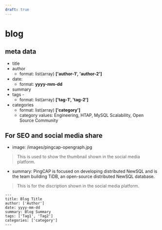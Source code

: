 ```yaml
---
draft: true
---
```


# blog

## meta data

- title
- author
  - format: list(array) **['author-1', 'author-2']**
- date:
  - format: **yyyy-mm-dd**
- summary
- tags -
  - format: list(array)  **['tag-1', 'tag-2']**
- categories
  - format: list(array) **['category']**
  - category values: Engineering, HTAP, MySQL Scalability, Open Source Community

## For SEO and social media share

- image: /images/pingcap-opengraph.jpg
> This is used to show the thumbnail shown in the social media platform.

- summary: PingCAP is focused on developing distributed NewSQL and is the team building TiDB, an open-source distributed NewSQL database.
> This is for the discription shown in the social media platform.

```
---
title: Blog Title
author: ['Author']
date: yyyy-mm-dd
summary: Blog Summary
tags: ['Tag1', 'Tag2']
categories: ['category']
---
```
